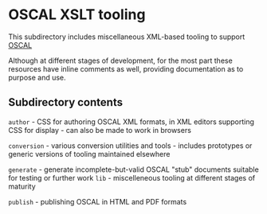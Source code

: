 # OSCAL XSLT tooling

This subdirectory includes miscellaneous XML-based tooling to support [OSCAL](http://pages.nist.gov/oscal)

Although at different stages of development, for the most part these resources have inline comments as well, providing documentation as to purpose and use.

## Subdirectory contents

`author` - CSS for authoring OSCAL XML formats, in XML editors supporting CSS for display - can also be made to work in browsers

`conversion` - various conversion utilities and tools - includes prototypes or generic versions of tooling maintained elsewhere

`generate` - generate incomplete-but-valid OSCAL "stub" documents suitable for testing or further work
`lib` - miscelleneous tooling at different stages of maturity

`publish` - publishing OSCAL in HTML and PDF formats